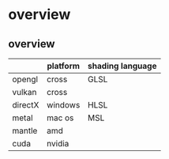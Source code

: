 # overview

## overview

|         | platform | shading language |
|---------|----------|------------------|
| opengl  | cross    | GLSL             |
| vulkan  | cross    |                  |
| directX | windows  | HLSL             |
| metal   | mac os   | MSL              |
| mantle  | amd      |                  |
| cuda    | nvidia   |                  |

